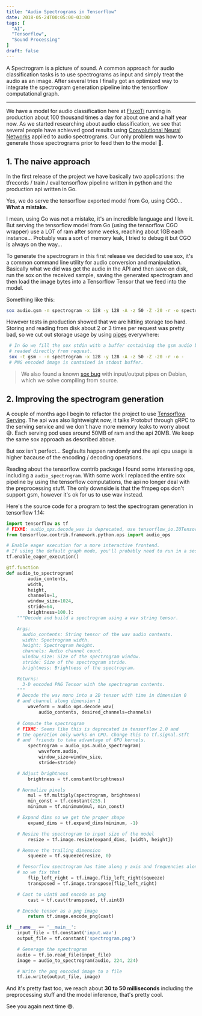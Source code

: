 ```yaml
---
title: "Audio Spectrograms in Tensorflow"
date: 2018-05-24T00:05:00-03:00
tags: [
  "AI",
  "Tensorflow",
  "Sound Processing"
]
draft: false
---
```


A Spectrogram is a picture of sound. A common approach for audio classification tasks is to use spectrograms as input and simply treat the audio as an image. After several tries I finally got an optimized way to integrate the spectrogram generation pipeline into the tensorflow computational graph.

<!--more-->

---

We have a model for audio classification here at [FluxoTi](http://fluxoti.com) running in production about 100 thousand times a day for about one and a half year now. As we started researching about audio classification, we see that several people have achieved good results using [Convolutional Neural Networks](http://cs231n.github.io/convolutional-networks) applied to audio spectrograms. Our only problem was how to generate those spectrograms prior to feed then to the model 🤔.

## 1. The naive approach

In the first release of the project we have basically two applications: the tfrecords / train / eval tensorflow pipeline written in python and the production api written in Go.

Yes, we do serve the tensorflow exported model from Go, using CGO... **What a mistake.**

I mean, using Go was not a mistake, it's an incredible language and I love it. But serving the tensorflow model from Go (using the tensorflow CGO wrapper) use a LOT of ram after some weeks, reaching about 1GB each instance... Probably was a sort of memory leak, I tried to debug it but CGO is always on the way...

To generate the spectrogram in this first release we decided to use sox, it's a common command line utility for audio conversion and manipulation. Basically what we did was get the audio in the API and then save on disk, run the sox on the received sample, saving the generated spectrogram and then load the image bytes into a Tensorflow Tensor that we feed into the model.

Something like this:

```bash
sox audio.gsm -n spectrogram -x 128 -y 128 -A -z 50 -Z -20 -r -o spectrogram.png
```

However tests in production showed that we are hitting storage too hard. Storing and reading from disk about 2 or 3 times per request was pretty bad, so we cut out storage usage by using [pipes](http://www.linfo.org/pipes.html) everywhere:

```bash
 # In Go we fill the sox stdin with a buffer containing the gsm audio bytes
 # readed directly from request.
 sox -t gsm - -n spectrogram -x 128 -y 128 -A -z 50 -Z -20 -r -o -
 # PNG encoded image is contained in stdout buffer.
```

> We also found a known [sox bug](https://bugs.debian.org/cgi-bin/bugreport.cgi?bug=823417) with input/output pipes on Debian, which we solve compiling from source.

## 2. Improving the spectrogram generation

A couple of months ago I begin to refactor the project to use [Tensorflow Serving](https://www.tensorflow.org/serving/). The api was also lightweight now, it talks Protobuf through gRPC to the serving service and we don't have more memory leaks to worry about 😅. Each serving pod uses around 50MB of ram and the api 20MB. We keep the same sox approach as described above.

But sox isn't perfect... Segfaults happen randomly and the api cpu usage is higher bacause of the encoding / decoding operations.

Reading about the tensorflow contrib package I found some interesting ops, including a `audio_spectrogram`. With some work I replaced the entire sox pipeline by using the tensorflow computations, the api no longer deal with the preprocessing stuff. The only downside is that the ffmpeg ops don't support gsm, however it's ok for us to use wav instead.

Here's the source code for a program to test the spectrogram generation in  tensorflow 1.14:

```python
import tensorflow as tf
# FIXME: audio_ops.decode_wav is deprecated, use tensorflow_io.IOTensor.from_audio
from tensorflow.contrib.framework.python.ops import audio_ops

# Enable eager execution for a more interactive frontend.
# If using the default graph mode, you'll probably need to run in a session.
tf.enable_eager_execution()

@tf.function
def audio_to_spectrogram(
        audio_contents,
        width,
        height,
        channels=1,
        window_size=1024,
        stride=64,
        brightness=100.):
    """Decode and build a spectrogram using a wav string tensor.

    Args:
      audio_contents: String tensor of the wav audio contents.
      width: Spectrogram width.
      height: Spectrogram height.
      channels: Audio channel count.
      window_size: Size of the spectrogram window.
      stride: Size of the spectrogram stride.
      brightness: Brightness of the spectrogram.

    Returns:
      3-D encoded PNG Tensor with the spectrogram contents.
    """
	# Decode the wav mono into a 2D tensor with time in dimension 0
	# and channel along dimension 1
        waveform = audio_ops.decode_wav(
        	audio_contents, desired_channels=channels)
	
	# Compute the spectrogram
	# FIXME: Seems like this is deprecated in tensorflow 2.0 and
	# the operation only works on CPU. Change this to tf.signal.stft 
	# and  friends to take advantage of GPU kernels.
        spectrogram = audio_ops.audio_spectrogram(
        	waveform.audio,
        	window_size=window_size,
        	stride=stride)

	# Adjust brightness
        brightness = tf.constant(brightness)

	# Normalize pixels
        mul = tf.multiply(spectrogram, brightness)
        min_const = tf.constant(255.)
        minimum = tf.minimum(mul, min_const)

	# Expand dims so we get the proper shape
        expand_dims = tf.expand_dims(minimum, -1)

	# Resize the spectrogram to input size of the model
        resize = tf.image.resize(expand_dims, [width, height])

	# Remove the trailing dimension
        squeeze = tf.squeeze(resize, 0)

	# Tensorflow spectrogram has time along y axis and frequencies along x axis
	# so we fix that
        flip_left_right = tf.image.flip_left_right(squeeze)
        transposed = tf.image.transpose(flip_left_right)

	# Cast to uint8 and encode as png
        cast = tf.cast(transposed, tf.uint8)

	# Encode tensor as a png image
        return tf.image.encode_png(cast)

if __name__ == '__main__':
	input_file = tf.constant('input.wav')
	output_file = tf.constant('spectrogram.png')

	# Generage the spectrogram
	audio = tf.io.read_file(input_file)
	image = audio_to_spectrogram(audio, 224, 224)

	# Write the png encoded image to a file
	tf.io.write(output_file, image)
```

And it's pretty fast too, we reach about **30 to 50 milliseconds** including the preprocessing stuff and the model inference, that's pretty cool.

See you again next time 😄.
